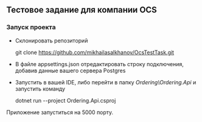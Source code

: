 ## Тестовое задание для компании OCS

### Запуск проекта

- Склонировать репозиторий

  git clone https://github.com/mikhailasalkhanov/OcsTestTask.git

- В файле appsettings.json отредактировать строку подключения, добавив данные вашего сервера Postgres

- Запустить в вашей IDE, либо перейти в папку _Ordering\Ordering.Api_
  и запустить команду

  dotnet run --project Ordering.Api.csproj

Приложение запуститься на 5000 порту.
